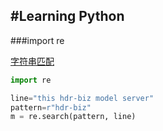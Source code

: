 #Learning Python
----------------


###import re <br>

[字符串匹配](https://blog.csdn.net/qq_34500270/article/details/82899057) <br>
```python
import re 

line="this hdr-biz model server" 
pattern=r"hdr-biz" 
m = re.search(pattern, line) 
```
